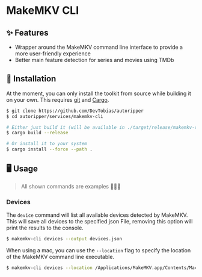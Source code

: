 # MakeMKV CLI

## ✨ Features

- Wrapper around the MakeMKV command line interface to provide a more user-friendly experience
- Better main feature detection for series and movies using TMDb

## 💾 Installation

At the moment, you can only install the toolkit from source while building it on your own. This requires [git](https://git-scm.com/) and [Cargo](https://doc.rust-lang.org/stable/cargo/).

```bash
$ git clone https://github.com/DevTobias/autoripper
$ cd autoripper/services/makemkv-cli

# Either just build it (will be available in ./target/release/makemkv-cli)
$ cargo build --release

# Or install it to your system
$ cargo install --force --path .
```

## 🖥️ Usage

> All shown commands are examples 🧑🏼‍🍳

### Devices

The `device` command will list all available devices detected by MakeMKV. This will save all
devices to the specified json File, removing this option will print the results to the console.

```bash
$ makemkv-cli devices --output devices.json
```

When using a mac, you can use the `--location` flag to specify the location of the MakeMKV command
line executable.

```bash
$ makemkv-cli devices --location /Applications/MakeMKV.app/Contents/MacOS/makemkvcon --output devices.json
```
